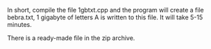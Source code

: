 In short, compile the file 1gbtxt.cpp and the program will create a file bebra.txt, 1 gigabyte of letters A is written to this file. It will take 5-15 minutes.

There is a ready-made file in the zip archive.
